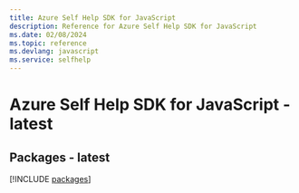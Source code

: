 ```yaml
---
title: Azure Self Help SDK for JavaScript
description: Reference for Azure Self Help SDK for JavaScript
ms.date: 02/08/2024
ms.topic: reference
ms.devlang: javascript
ms.service: selfhelp
---
```

# Azure Self Help SDK for JavaScript - latest
## Packages - latest
[!INCLUDE [packages](self-help-index.md)]